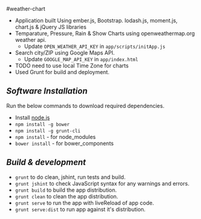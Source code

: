 #weather-chart

* Application built Using ember.js, Bootstrap. lodash.js, moment.js, chart.js & jQuery JS libraries
* Temparature, Pressure, Rain & Show Charts using openweathermap.org weather api.
	* Update `OPEN_WEATHER_API_KEY` in `app/scripts/initApp.js`
* Search city/ZIP using Google Maps API.
	* Update `GOOGLE_MAP_API_KEY` in `app/index.html`
* TODO need to use local Time Zone for charts
* Used Grunt for build and deployment.

## _Software Installation_

Run the below commands to download required dependencies.

* Install <a href="https://nodejs.org/download/" target="_blank">node.js</a>
* `npm install -g bower`
* `npm install -g grunt-cli`
* `npm install`  - for node_modules
* `bower install` - for bower_components

## _Build & development_

* `grunt` to do clean, jshint, run tests and build.
* `grunt jshint` to check JavaScript syntax for any warnings and errors. 
* `grunt build` to build the app distribution.
* `grunt clean` to clean the app distribution.
* `grunt serve` to run the app with liveReload of app code.
* `grunt serve:dist` to run app against it's distribution.